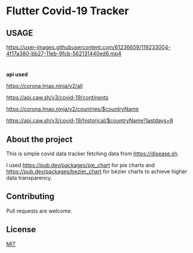 
# Flutter Covid-19 Tracker


## USAGE
https://user-images.githubusercontent.com/61236659/119233004-4f17a380-bb27-11eb-9fcb-562131440ed6.mp4

#

**api used**

https://corona.lmao.ninja/v2/all

https://api.caw.sh/v3/covid-19/continents

https://corona.lmao.ninja/v2/countries/$countryName

https://api.caw.sh/v3/covid-19/historical/$countryName?lastdays=8


## About the project

This is simple covid data tracker fetching data from https://disease.sh.

I used https://pub.dev/packages/pie_chart for pie charts 
and https://pub.dev/packages/bezier_chart for bezier charts to achieve higher data transparency.

## Contributing
Pull requests are welcome.

## License
[MIT](https://choosealicense.com/licenses/mit/)
